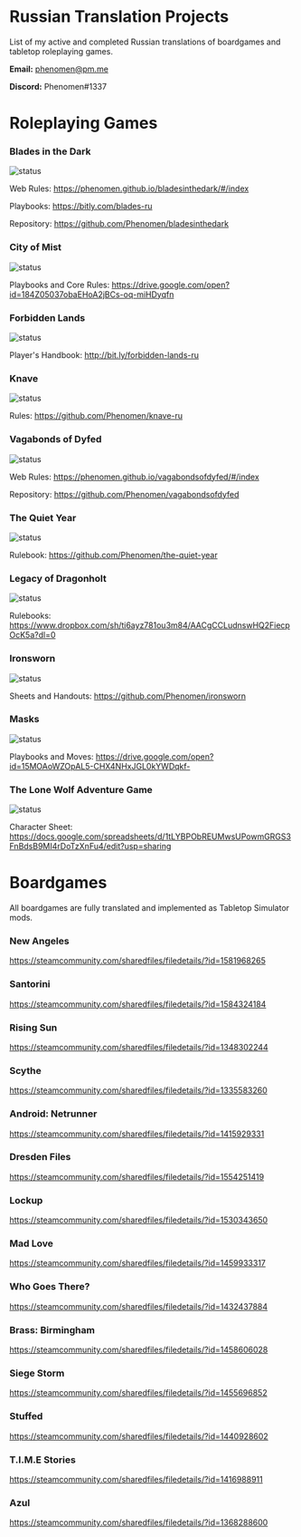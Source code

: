 # Russian Translation Projects
List of my active and completed Russian translations of boardgames and tabletop roleplaying games.

**Email:** phenomen@pm.me

**Discord:** Phenomen#1337

# Roleplaying Games

### Blades in the Dark 
![status](https://img.shields.io/badge/status-completed-green.svg) 

Web Rules: https://phenomen.github.io/bladesinthedark/#/index

Playbooks: https://bitly.com/blades-ru

Repository: https://github.com/Phenomen/bladesinthedark

### City of Mist
![status](https://img.shields.io/badge/status-completed-green.svg) 

Playbooks and Core Rules: https://drive.google.com/open?id=184Z05037obaEHoA2jBCs-oq-miHDyqfn

### Forbidden Lands
![status](https://img.shields.io/badge/status-in--progress-orange.svg) 

Player's Handbook: http://bit.ly/forbidden-lands-ru

### Knave
![status](https://img.shields.io/badge/status-completed-green.svg)

Rules:  https://github.com/Phenomen/knave-ru

### Vagabonds of Dyfed
![status](https://img.shields.io/badge/status-in--progress-orange.svg) 

Web Rules: https://phenomen.github.io/vagabondsofdyfed/#/index

Repository: https://github.com/Phenomen/vagabondsofdyfed

### The Quiet Year
![status](https://img.shields.io/badge/status-completed-green.svg) 

Rulebook: https://github.com/Phenomen/the-quiet-year

### Legacy of Dragonholt
![status](https://img.shields.io/badge/status-completed-green.svg)

Rulebooks: https://www.dropbox.com/sh/ti6ayz781ou3m84/AACgCCLudnswHQ2FiecpOcK5a?dl=0

### Ironsworn
![status](https://img.shields.io/badge/status-in--progress-orange.svg) 

Sheets and Handouts: https://github.com/Phenomen/ironsworn

### Masks
![status](https://img.shields.io/badge/status-completed-green.svg) 

Playbooks and Moves: https://drive.google.com/open?id=15MOAoWZOpAL5-CHX4NHxJGL0kYWDqkf-

### The Lone Wolf Adventure Game
![status](https://img.shields.io/badge/status-completed-green.svg) 

Character Sheet: https://docs.google.com/spreadsheets/d/1tLYBPObREUMwsUPowmGRGS3FnBdsB9MI4rDoTzXnFu4/edit?usp=sharing

# Boardgames

All boardgames are fully translated and implemented as Tabletop Simulator mods.

### New Angeles 
https://steamcommunity.com/sharedfiles/filedetails/?id=1581968265

### Santorini 
https://steamcommunity.com/sharedfiles/filedetails/?id=1584324184

### Rising Sun
https://steamcommunity.com/sharedfiles/filedetails/?id=1348302244

### Scythe
https://steamcommunity.com/sharedfiles/filedetails/?id=1335583260

### Android: Netrunner
https://steamcommunity.com/sharedfiles/filedetails/?id=1415929331

### Dresden Files 
https://steamcommunity.com/sharedfiles/filedetails/?id=1554251419

### Lockup 
https://steamcommunity.com/sharedfiles/filedetails/?id=1530343650

### Mad Love 
https://steamcommunity.com/sharedfiles/filedetails/?id=1459933317

### Who Goes There?
https://steamcommunity.com/sharedfiles/filedetails/?id=1432437884

### Brass: Birmingham 
https://steamcommunity.com/sharedfiles/filedetails/?id=1458606028

### Siege Storm
https://steamcommunity.com/sharedfiles/filedetails/?id=1455696852

### Stuffed
https://steamcommunity.com/sharedfiles/filedetails/?id=1440928602

### T.I.M.E Stories
https://steamcommunity.com/sharedfiles/filedetails/?id=1416988911

### Azul
https://steamcommunity.com/sharedfiles/filedetails/?id=1368288600
